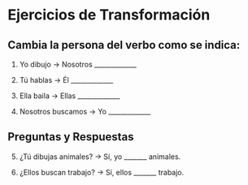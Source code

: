 # Ejercicios de Transformación

## Cambia la persona del verbo como se indica:

1. Yo dibujo → Nosotros _____________

2. Tú hablas → Él _____________

3. Ella baila → Ellas _____________

4. Nosotros buscamos → Yo _____________

## Preguntas y Respuestas

5. ¿Tú dibujas animales? → Sí, yo _______ animales.

6. ¿Ellos buscan trabajo? → Sí, ellos _______ trabajo.